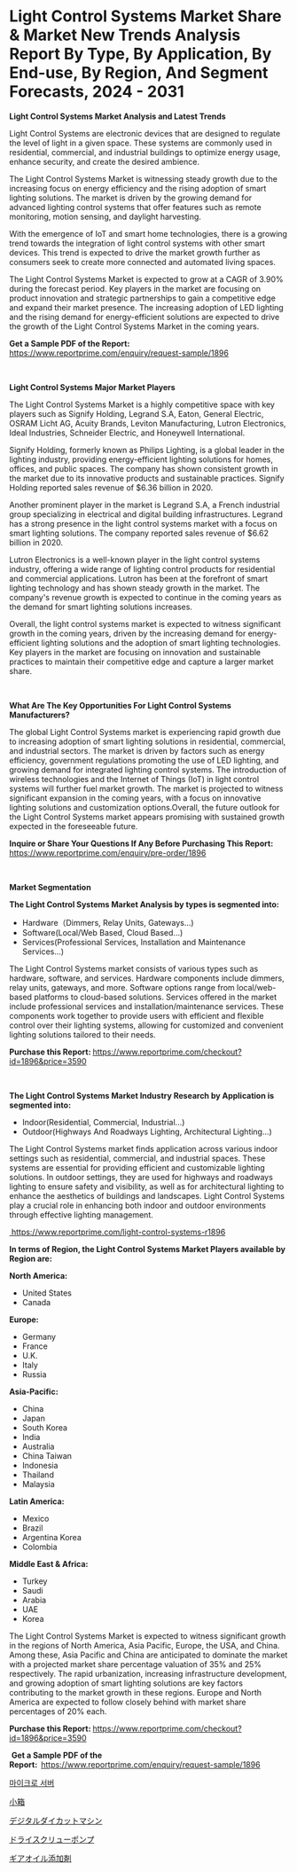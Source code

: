 <p><h1>Light Control Systems Market Share & Market New Trends Analysis Report By Type, By Application, By End-use, By Region, And Segment Forecasts, 2024 - 2031</h1></p><p><strong>Light Control Systems Market Analysis and Latest Trends</strong></p>
<p><p>Light Control Systems are electronic devices that are designed to regulate the level of light in a given space. These systems are commonly used in residential, commercial, and industrial buildings to optimize energy usage, enhance security, and create the desired ambience.</p><p>The Light Control Systems Market is witnessing steady growth due to the increasing focus on energy efficiency and the rising adoption of smart lighting solutions. The market is driven by the growing demand for advanced lighting control systems that offer features such as remote monitoring, motion sensing, and daylight harvesting.</p><p>With the emergence of IoT and smart home technologies, there is a growing trend towards the integration of light control systems with other smart devices. This trend is expected to drive the market growth further as consumers seek to create more connected and automated living spaces.</p><p>The Light Control Systems Market is expected to grow at a CAGR of 3.90% during the forecast period. Key players in the market are focusing on product innovation and strategic partnerships to gain a competitive edge and expand their market presence. The increasing adoption of LED lighting and the rising demand for energy-efficient solutions are expected to drive the growth of the Light Control Systems Market in the coming years.</p></p>
<p><strong>Get a Sample PDF of the Report:&nbsp;</strong> <a href="https://www.reportprime.com/enquiry/request-sample/1896">https://www.reportprime.com/enquiry/request-sample/1896</a></p>
<p>&nbsp;</p>
<p><strong>Light Control Systems Major Market Players</strong></p>
<p><p>The Light Control Systems Market is a highly competitive space with key players such as Signify Holding, Legrand S.A, Eaton, General Electric, OSRAM Licht AG, Acuity Brands, Leviton Manufacturing, Lutron Electronics, Ideal Industries, Schneider Electric, and Honeywell International. </p><p>Signify Holding, formerly known as Philips Lighting, is a global leader in the lighting industry, providing energy-efficient lighting solutions for homes, offices, and public spaces. The company has shown consistent growth in the market due to its innovative products and sustainable practices. Signify Holding reported sales revenue of $6.36 billion in 2020.</p><p>Another prominent player in the market is Legrand S.A, a French industrial group specializing in electrical and digital building infrastructures. Legrand has a strong presence in the light control systems market with a focus on smart lighting solutions. The company reported sales revenue of $6.62 billion in 2020.</p><p>Lutron Electronics is a well-known player in the light control systems industry, offering a wide range of lighting control products for residential and commercial applications. Lutron has been at the forefront of smart lighting technology and has shown steady growth in the market. The company's revenue growth is expected to continue in the coming years as the demand for smart lighting solutions increases.</p><p>Overall, the light control systems market is expected to witness significant growth in the coming years, driven by the increasing demand for energy-efficient lighting solutions and the adoption of smart lighting technologies. Key players in the market are focusing on innovation and sustainable practices to maintain their competitive edge and capture a larger market share.</p></p>
<p>&nbsp;</p>
<p><strong>What Are The Key Opportunities For Light Control Systems Manufacturers?</strong></p>
<p><p>The global Light Control Systems market is experiencing rapid growth due to increasing adoption of smart lighting solutions in residential, commercial, and industrial sectors. The market is driven by factors such as energy efficiency, government regulations promoting the use of LED lighting, and growing demand for integrated lighting control systems. The introduction of wireless technologies and the Internet of Things (IoT) in light control systems will further fuel market growth. The market is projected to witness significant expansion in the coming years, with a focus on innovative lighting solutions and customization options.Overall, the future outlook for the Light Control Systems market appears promising with sustained growth expected in the foreseeable future.</p></p>
<p><strong>Inquire or Share Your Questions If Any Before Purchasing This Report:</strong> <a href="https://www.reportprime.com/enquiry/pre-order/1896">https://www.reportprime.com/enquiry/pre-order/1896</a></p>
<p>&nbsp;</p>
<p><strong>Market Segmentation</strong></p>
<p><strong>The Light Control Systems Market Analysis by types is segmented into:</strong></p>
<p><ul><li>Hardware（Dimmers, Relay Units, Gateways...)</li><li>Software(Local/Web Based, Cloud Based...)</li><li>Services(Professional Services, Installation and Maintenance Services...)</li></ul></p>
<p><p>The Light Control Systems market consists of various types such as hardware, software, and services. Hardware components include dimmers, relay units, gateways, and more. Software options range from local/web-based platforms to cloud-based solutions. Services offered in the market include professional services and installation/maintenance services. These components work together to provide users with efficient and flexible control over their lighting systems, allowing for customized and convenient lighting solutions tailored to their needs.</p></p>
<p><strong>Purchase this Report:&nbsp;</strong><a href="https://www.reportprime.com/checkout?id=1896&price=3590">https://www.reportprime.com/checkout?id=1896&price=3590</a></p>
<p>&nbsp;</p>
<p><strong>The Light Control Systems Market Industry Research by Application is segmented into:</strong></p>
<p><ul><li>Indoor(Residential, Commercial, Industrial...)</li><li>Outdoor(Highways And Roadways Lighting, Architectural Lighting...)</li></ul></p>
<p><p>The Light Control Systems market finds application across various indoor settings such as residential, commercial, and industrial spaces. These systems are essential for providing efficient and customizable lighting solutions. In outdoor settings, they are used for highways and roadways lighting to ensure safety and visibility, as well as for architectural lighting to enhance the aesthetics of buildings and landscapes. Light Control Systems play a crucial role in enhancing both indoor and outdoor environments through effective lighting management.</p></p>
<p><a href="https://www.reportprime.com/light-control-systems-r1896">&nbsp;https://www.reportprime.com/light-control-systems-r1896</a></p>
<p><strong>In terms of Region, the Light Control Systems Market Players available by Region are:</strong></p>
<p>
    <p> <strong> North America: </strong>
        <ul>
            <li>United States</li>
            <li>Canada</li>
        </ul>
        </p> 
    <p> <strong> Europe: </strong>
        <ul>
            <li>Germany</li>
            <li>France</li>
            <li>U.K.</li>
            <li>Italy</li>
            <li>Russia</li>
        </ul>
        </p> 
    <p> <strong> Asia-Pacific: </strong>
        <ul>
            <li>China</li>
            <li>Japan</li>
            <li>South Korea</li>
            <li>India</li>
            <li>Australia</li>
            <li>China Taiwan</li>
            <li>Indonesia</li>
            <li>Thailand</li>
            <li>Malaysia</li>
        </ul>
        </p> 
    <p> <strong> Latin America: </strong>
        <ul>
            <li>Mexico</li>
            <li>Brazil</li>
            <li>Argentina Korea</li>
            <li>Colombia</li>
        </ul>
        </p> 
    <p> <strong> Middle East & Africa: </strong>
        <ul>
            <li>Turkey</li>
            <li>Saudi</li>
            <li>Arabia</li>
            <li>UAE</li>
            <li>Korea</li>
        </ul>
    </p>
    </p>
<p><p>The Light Control Systems Market is expected to witness significant growth in the regions of North America, Asia Pacific, Europe, the USA, and China. Among these, Asia Pacific and China are anticipated to dominate the market with a projected market share percentage valuation of 35% and 25% respectively. The rapid urbanization, increasing infrastructure development, and growing adoption of smart lighting solutions are key factors contributing to the market growth in these regions. Europe and North America are expected to follow closely behind with market share percentages of 20% each.</p></p>
<p><strong>Purchase this Report: </strong><a href="https://www.reportprime.com/checkout?id=1896&price=3590">https://www.reportprime.com/checkout?id=1896&price=3590</a></p>
<p>&nbsp;<strong>Get a Sample PDF of the Report:&nbsp;&nbsp;</strong><a href="https://www.reportprime.com/enquiry/request-sample/1896">https://www.reportprime.com/enquiry/request-sample/1896</a></p>
<p><strong></strong></p>
<p><p><a href="https://medium.com/@othaleffler66/%EB%A7%88%EC%9D%B4%ED%81%AC%EB%A1%9C-%EC%84%9C%EB%B2%84-%EC%8B%9C%EC%9E%A5-%EC%8B%9C%EC%9E%A5-%EC%A0%90%EC%9C%A0%EC%9C%A8-%EC%8B%9C%EC%9E%A5-%ED%8A%B8%EB%A0%8C%EB%93%9C-%EB%B0%8F-%EB%AF%B8%EB%9E%98-%EC%84%B1%EC%9E%A5-%ED%83%90%EC%83%89-e468fd7d1b9b">마이크로 서버</a></p><p><a href="https://github.com/DwightHuels1/Market-Research-Report-List-1/blob/main/572182171677.md">小箱</a></p><p><a href="https://github.com/tanyaali3/Market-Research-Report-List-1/blob/main/751781971676.md">デジタルダイカットマシン</a></p><p><a href="https://medium.com/@tigerprawn1996/%E4%B9%BE%E7%87%A5%E3%82%B9%E3%82%AF%E3%83%AA%E3%83%A5%E3%83%BC%E3%83%9D%E3%83%B3%E3%83%97%E5%B8%82%E5%A0%B4-%E7%AB%B6%E4%BA%89%E5%88%86%E6%9E%90-%E5%B8%82%E5%A0%B4%E5%8B%95%E5%90%91-2031%E5%B9%B4%E3%81%BE%E3%81%A7%E3%81%AE%E4%BA%88%E6%B8%AC-8fee796e1f6b">ドライスクリューポンプ</a></p><p><a href="https://medium.com/@elmorunolfsson2023/%E3%82%AE%E3%82%A2%E3%82%AA%E3%82%A4%E3%83%AB%E6%B7%BB%E5%8A%A0%E5%89%A4%E5%B8%82%E5%A0%B4%E8%AA%BF%E6%9F%BB%E3%83%AC%E3%83%9D%E3%83%BC%E3%83%88-%E3%81%9D%E3%81%AE%E6%AD%B4%E5%8F%B2%E3%81%A82031%E5%B9%B4%E3%81%8B%E3%82%892031%E5%B9%B4%E3%81%BE%E3%81%A7%E3%81%AE%E4%BA%88%E6%B8%AC-16903dd02262">ギアオイル添加剤</a></p></p>